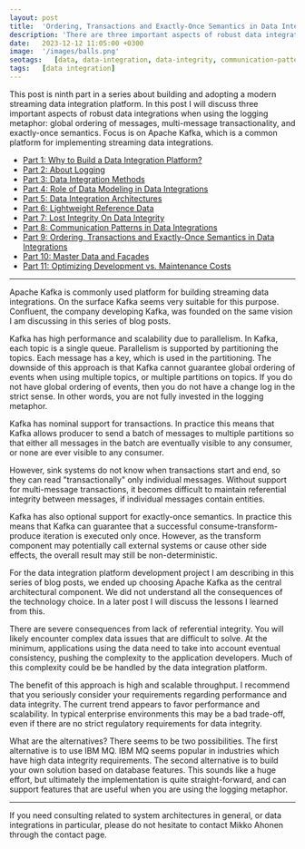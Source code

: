 ```yaml
---
layout: post
title:  'Ordering, Transactions and Exactly-Once Semantics in Data Integrations'
description: 'There are three important aspects of robust data integrations when using queues: global ordering of messages, multi-message transactionality, and exactly-once semantics.'
date:   2023-12-12 11:05:00 +0300
image:  '/images/balls.png'
seotags:   [data, data-integration, data-integrity, communication-patterns]
tags:   [data integration]
---
```

This post is ninth part in a series about building and adopting a modern
streaming data integration platform. In this post I will discuss three important aspects of robust data integrations
when using the logging metaphor: global ordering of messages, multi-message transactionality, and exactly-once semantics. Focus is
on Apache Kafka, which is a common platform for implementing streaming data integrations.
 
<!-- dip links start -->
* [Part 1: Why to Build a Data Integration Platform?](https://jauzo.com/2023/08/11/why-dip/)
* [Part 2: About Logging](https://jauzo.com/2023/08/25/logging/)
* [Part 3: Data Integration Methods](https://jauzo.com/2023/08/28/data-integration-methods/)
* [Part 4: Role of Data Modeling in Data Integrations](https://jauzo.com/2023/08/29/data-modeling/)
* [Part 5: Data Integration Architectures](https://jauzo.com/2023/09/08/data-integration-architectures/)
* [Part 6: Lightweight Reference Data](https://jauzo.com/2023/09/09/lightweight-reference-data/)
* [Part 7: Lost Integrity On Data Integrity](https://jauzo.com/2023/09/10/data-integrity/)
* [Part 8: Communication Patterns in Data Integrations](https://jauzo.com/2023/09/11/data-integration-communication-patterns/)
* [Part 9: Ordering, Transactions and Exactly-Once Semantics in Data Integrations](https://jauzo.com/2023/12/12/data-integration-ordering-etc/)
* [Part 10: Master Data and Façades](https://jauzo.com/2023/12/13/master-data-and-facades/)
* [Part 11: Optimizing Development vs. Maintenance Costs](https://jauzo.com/2023/12/13/capex-opex/)
<!-- dip links end -->

***

Apache Kafka is commonly used platform for building streaming data integrations. On the
surface Kafka seems very suitable for this purpose. Confluent, the company
developing Kafka, was founded on the same vision I am discussing in this
series of blog posts.

Kafka has high performance and scalability due to parallelism. In Kafka, each
topic is a single queue. Parallelism is supported by partitioning the topics.
Each message has a key, which is used in the partitioning. The downside
of this approach is that Kafka cannot guarantee global ordering of events when
using multiple topics, or multiple partitions on topics. If you do not have
global ordering of events, then you do not have a change log in the strict
sense. In other words, you are not fully invested in the logging metaphor.

Kafka has nominal support for transactions. In practice this means that 
Kafka allows producer to send a batch of messages to multiple partitions so
that either all messages in the batch are eventually visible to any consumer, or none are 
ever visible to any consumer.

However, sink systems do not know when transactions start and end,
so they can read "transactionally" only individual messages. Without support for
multi-message transactions, it becomes difficult to maintain referential integrity
between messages, if individual messages contain entities.

Kafka has also optional support for exactly-once semantics. In practice this means that
Kafka can guarantee that a successful consume-transform-produce iteration is
executed only once. However, as the transform component may potentially call external 
systems or cause other side effects, the overall result may still be non-deterministic.

For the data integration platform development project I am describing in this series of
blog posts, we ended up choosing Apache Kafka as the central architectural component. 
We did not understand all the consequences of the technology choice. In a later 
post I will discuss the lessons I learned from this.

There are severe consequences from lack of referential integrity. You will
likely encounter complex data issues that are difficult to solve. At the minimum, 
applications using the data need to take into account eventual consistency, pushing 
the complexity to the application developers. Much of this complexity could be 
be handled by the data integration platform.

The benefit of this approach is high and scalable throughput. I recommend that you seriously
consider your requirements regarding performance and data integrity. The current 
trend appears to favor performance and scalability. In typical enterprise environments 
this may be a bad trade-off, even if there are no strict regulatory requirements for data integrity.

What are the alternatives? There seems to be two possibilities. The first alternative is to use IBM MQ. 
IBM MQ seems popular in industries which have high data integrity requirements. The second alternative is 
to build your own solution based on database features. This sounds like a huge effort, but ultimately 
the implementation is quite straight-forward, and can support features that are useful when you are
using the logging metaphor.

***

If you need consulting related to system architectures in general, or data integrations in
particular, please do not hesitate to contact Mikko Ahonen through the contact page.
